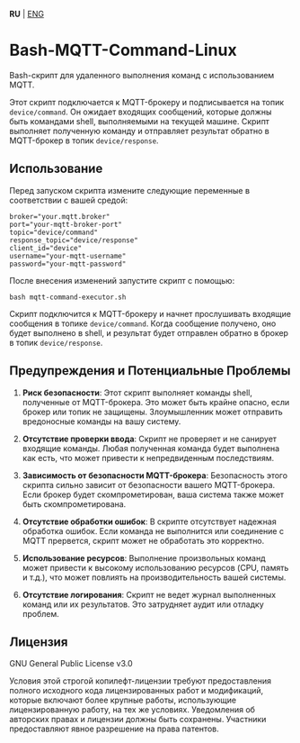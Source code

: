 **RU** | [ENG](/README.md)

# Bash-MQTT-Command-Linux

Bash-скрипт для удаленного выполнения команд с использованием MQTT.

Этот скрипт подключается к MQTT-брокеру и подписывается на топик `device/command`. Он ожидает входящих сообщений, которые должны быть командами shell, выполняемыми на текущей машине. Скрипт выполняет полученную команду и отправляет результат обратно в MQTT-брокер в топик `device/response`.

## Использование

Перед запуском скрипта измените следующие переменные в соответствии с вашей средой:

~~~
broker="your.mqtt.broker"
port="your-mqtt-broker-port"
topic="device/command"
response_topic="device/response"
client_id="device"
username="your-mqtt-username"
password="your-mqtt-password"
~~~

После внесения изменений запустите скрипт с помощью:

~~~
bash mqtt-command-executor.sh
~~~

Скрипт подключится к MQTT-брокеру и начнет прослушивать входящие сообщения в топике `device/command`. Когда сообщение получено, оно будет выполнено в shell, и результат будет отправлен обратно в брокер в топик `device/response`.

## Предупреждения и Потенциальные Проблемы

1. **Риск безопасности**: Этот скрипт выполняет команды shell, полученные от MQTT-брокера. Это может быть крайне опасно, если брокер или топик не защищены. Злоумышленник может отправить вредоносные команды на вашу систему.

2. **Отсутствие проверки ввода**: Скрипт не проверяет и не санирует входящие команды. Любая полученная команда будет выполнена как есть, что может привести к непредвиденным последствиям.

3. **Зависимость от безопасности MQTT-брокера**: Безопасность этого скрипта сильно зависит от безопасности вашего MQTT-брокера. Если брокер будет скомпрометирован, ваша система также может быть скомпрометирована.

4. **Отсутствие обработки ошибок**: В скрипте отсутствует надежная обработка ошибок. Если команда не выполнится или соединение с MQTT прервется, скрипт может не обработать это корректно.

5. **Использование ресурсов**: Выполнение произвольных команд может привести к высокому использованию ресурсов (CPU, память и т.д.), что может повлиять на производительность вашей системы.

6. **Отсутствие логирования**: Скрипт не ведет журнал выполненных команд или их результатов. Это затрудняет аудит или отладку проблем.

## Лицензия

GNU General Public License v3.0

Условия этой строгой копилефт-лицензии требуют предоставления полного исходного кода лицензированных работ и модификаций, которые включают более крупные работы, использующие лицензированную работу, на тех же условиях. Уведомления об авторских правах и лицензии должны быть сохранены. Участники предоставляют явное разрешение на права патентов.
